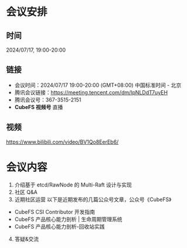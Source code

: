 # 会议安排

## 时间

2024/07/17,  19:00-20:00

## 链接

+ 会议时间：2024/07/17 19:00-20:00 (GMT+08:00) 中国标准时间 - 北京
+ 腾讯会议链接：https://meeting.tencent.com/dm/IpNLDdT7uyEH
+ 腾讯会议号：367-3515-2151
+ **CubeFS 视频号** 直播

## 视频
https://www.bilibili.com/video/BV1Qo8EerEb6/


# 会议内容

1. 介绍基于 etcd/RawNode 的 Multi-Raft 设计与实现
2. 社区 Q&A
3. 近期社区运营
以下是近期发布的几篇公众号文章，公众号《CubeFS》
- CubeFS CSI Contributor 开发指南
- CubeFS 产品核心能力剖析 | 生命周期管理系统
- CubeFS 产品核心能力剖析-回收站实践

4. 答疑&交流
